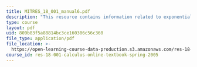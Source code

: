 ```yaml
---
title: MITRES_18_001_manual6.pdf
description: "This resource contains information related to exponentials and logarithms. \r\n"
type: course
layout: pdf
uid: 809b83f5a88814bc3ce160306c56c360
file_type: application/pdf
file_location: >-
  https://open-learning-course-data-production.s3.amazonaws.com/res-18-001-calculus-online-textbook-spring-2005/809b83f5a88814bc3ce160306c56c360_MITRES_18_001_manual6.pdf
course_id: res-18-001-calculus-online-textbook-spring-2005
---
```

